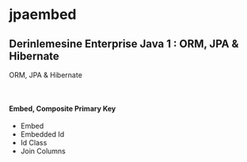 # jpaembed
## Derinlemesine Enterprise Java 1 : ORM, JPA & Hibernate


ORM, JPA & Hibernate

<br/>
<h4>Embed, Composite Primary Key </h4>
<ul>
  <li>Embed</li>
  <li>Embedded Id </li>
  <li>Id Class </li>
  <li>Join Columns</li>
</ul>
